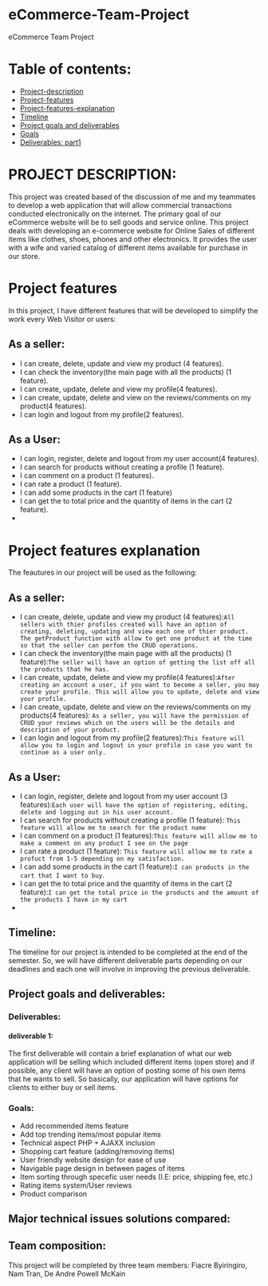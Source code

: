 # eCommerce-Team-Project
eCommerce Team Project


# Table of contents:
- [Project-description](#PROJECT-DESCRIPTION)
- [Project-features](#Poreject-features)
- [Project-features-explanation](#Poreject-features-explanation)
- [Timeline](#Timeline)
- [Project goals and deliverables](#Project-goals-and-deliverables)
- [Goals](#Goals)
- [Deliverables: part1](#deliverables)
# PROJECT DESCRIPTION:
This project was created based of the discussion of me and my teammates to develop a web application that will allow commercial transactions conducted electronically on the internet. The primary goal of our eCommerce website will be to sell goods and service online. This project deals with developing an e-commerce website for Online Sales of different items like clothes, shoes, phones and other electronics. It provides the user with a wife and varied catalog of different items available for purchase in our store.

# Project features
In this project, I have different features that will be developed to simplify the work every Web Visitor or users:

## As a seller:
- I can create, delete, update and view my product (4 features).
- I can check the inventory(the main page with all the products) (1 feature).
- I can create, update, delete and view my profile(4 features). 
- I can create, update, delete and view on the reviews/comments on my product(4 features). 
- I can login and logout from my profile(2 features).

## As a User:
 - I can login, register, delete and logout from my user account(4 features).
 - I can search for products without creating a profile (1 feature).
 - I can comment on a product (1 features).
 - I can rate a product (1 feature). 
 - I can add some products in the cart (1 feature)
 - I can get the to total price and the quantity of items in the cart (2 feature).
 - 
 
 # Project features explanation
The feautures in our project will be used as the following: 

## As a seller:
- I can create, delete, update and view my product (4 features):`All sellers with thier profiles created will have an option of creating, deleting, updating and view each one of thier product. The getProduct function with allow to get one product at the time so that the seller can perfom the CRUD operations.`
- I can check the inventory(the main page with all the products) (1 feature):`The seller will have an option of getting the list off all the products that he has.`
- I can create, update, delete and view my profile(4 features):`After creating an account a user, if you want to become a seller, you may create your profile. This will allow you to update, delete and view your profile.`
- I can create, update, delete and view on the reviews/comments on my products(4 features): `As a seller, you will have the permission of CRUD your reviews which on the users will be the details and description of your product.`
- I can login and logout from my profile(2 features):`This feature will allow you to login and logout in your profile in case you want to continue as a user only.`

## As a User:
 - I can login, register, delete and logout from my user account (3 features):`Each user will have the option of registering, editing, delete and logging out in his user account.`
 - I can search for products without creating a profile (1 feature): `This feature will allow me to search for the product name`
 - I can comment on a product (1 features):`This feature will allow me to make a comment on any product I see on the page`
 - I can rate a product (1 feature): `This feature will allow me to rate a profuct from 1-5 depending on my satisfaction.`
 - I can add some products in the cart (1 feature):`I can products in the cart that I want to buy`.
 - I can get the to total price and the quantity of items in the cart (2 feature):`I can get the total price in the products and the amount of the products I have in my cart`
 - 

## Timeline: 

The timeline for our project is intended to be completed at the end of the semester. So, we will have different deliverable parts depending on our deadlines and each one will involve in improving the previous deliverable.

## Project goals and deliverables:
### Deliverables:
#### deliverable 1:
The first deliverable will contain a brief explanation of what our web application will be selling which included different items (open store) and if possible, any client will have an option of posting some of his own items that he wants to sell. So basically, our application will have options for clients to either buy or sell items. 

### Goals: 
- Add recommended items feature 
- Add top trending items/most popular items
- Technical aspect PHP + AJAXX inclusion
- Shopping cart feature (adding/removing items)
- User friendly website design for ease of use
- Navigable page design in between pages of items
- Item sorting through specefic user needs (I.E: price, shipping fee, etc.)
- Rating items system/User reviews
- Product comparison
## Major technical issues solutions compared:
 

## Team composition: 

This project will be completed by three team members: Fiacre Byiringiro, Nam Tran, De Andre Powell McKain
